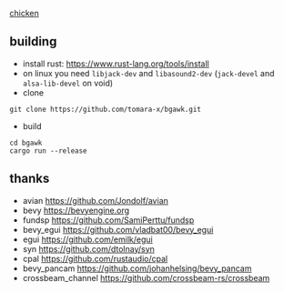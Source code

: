 [chicken](https://www.youtube.com/watch?v=pNiKW_f5ytM&t=19s)

## building

- install rust: https://www.rust-lang.org/tools/install
- on linux you need `libjack-dev` and `libasound2-dev` (`jack-devel` and `alsa-lib-devel` on void)
- clone
```
git clone https://github.com/tomara-x/bgawk.git
```
- build
```
cd bgawk
cargo run --release
```

## thanks

- avian https://github.com/Jondolf/avian
- bevy https://bevyengine.org
- fundsp https://github.com/SamiPerttu/fundsp
- bevy_egui https://github.com/vladbat00/bevy_egui
- egui https://github.com/emilk/egui
- syn https://github.com/dtolnay/syn
- cpal https://github.com/rustaudio/cpal
- bevy_pancam https://github.com/johanhelsing/bevy_pancam
- crossbeam_channel https://github.com/crossbeam-rs/crossbeam
